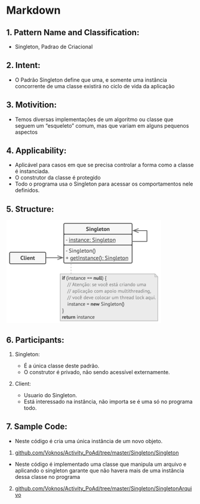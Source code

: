 # **Markdown**
## 1. **Pattern Name and Classification:**

- Singleton, Padrao de Criacional

## 2. **Intent:**

- O Padrão Singleton define que uma, e somente uma instância concorrente de uma classe existirá no ciclo de vida da aplicação

## 3. **Motivition:**

- Temos diversas implementações de um algoritmo ou classe que seguem um “esqueleto” comum, mas que variam em alguns pequenos aspectos

## 4. **Applicability:**

- Aplicável para casos em que se precisa controlar a forma como a classe é instanciada.
 - O construtor da classe é protegido
 - Todo o programa usa o Singleton para acessar os comportamentos nele definidos.
 
## 5. **Structure:**

 ![Structure Composite Basic](https://github.com/Voknos/Activity_PoAd/blob/master/Singleton/Singletonimg.png)
 
## 6. **Participants:**

1. Singleton:
   - É a única classe deste padrão.
   - O construtor é privado, não sendo acessível externamente.
   
2. Client:
   - Usuario do Singleton.
   - Está interessado na instância, não importa se é uma só no programa todo.

## 7. **Sample Code:**

* Neste código é cria uma única instância de um novo objeto.
1. [github.com/Voknos/Activity_PoAd/tree/master/Singleton/Singleton](https://github.com/Voknos/Activity_PoAd/tree/master/Singleton/Singleton)

* Neste código é implementado uma classe que manipula um arquivo e aplicando o singleton garante que não havera mais de uma instância dessa classe no programa
 2. [github.com/Voknos/Activity_PoAd/tree/master/Singleton/SingletonArquivo](https://github.com/Voknos/Activity_PoAd/tree/master/Singleton/SingletonArquivo)
 
